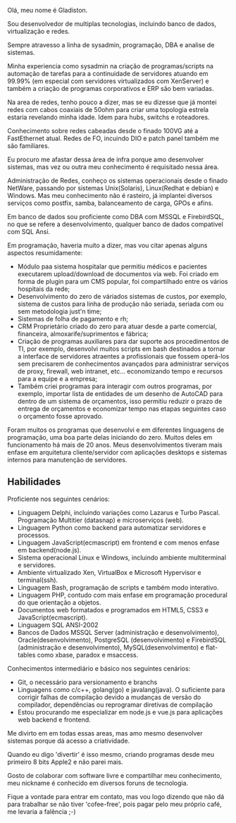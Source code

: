 <p>Olá, meu nome é Gladiston.</p>
<p>Sou desenvolvedor de multiplas tecnologias, incluindo banco de dados, virtualização e redes.</p>
<p>Sempre atravesso a linha de sysadmin, programação, DBA e analise de sistemas.</p>
<p>Minha experiencia como sysadmin na criação de programas/scripts na automação de tarefas para a continuidade de servidores atuando em 99.99% (em especial com servidores virtualizados com XenServer) e também a criação de programas corporativos e ERP são bem variadas.</p>
<p>Na area de redes, tenho pouco a dizer, mas se eu dizesse que já montei redes com cabos coaxiais de 50ohm para criar uma topologia estrela estaria revelando minha idade. Idem para hubs, switchs e roteadores. </p>
<p>Conhecimento sobre redes cabeadas desde o finado 100VG até a FastEthernet atual. Redes de FO, incuindo DIO e patch panel também me são familiares. </p>
<p>Eu procuro me afastar dessa área de infra porque amo desenvolver sistemas, mas vez ou outra meu conhecimento é requisitado nessa área.</p>
<p>Administração de Redes, conheço os sistemas operacionais desde o finado NetWare, passando por sistemas Unix(Solaris), Linux(Redhat e debian) e Windows. Mas meu conhecimento não é rasteiro, já implantei diversos serviços como postfix, samba, balanceamento de carga, GPOs e afins.</p>
<p>Em banco de dados sou proficiente como DBA com MSSQL e FirebirdSQL, no que se refere a desenvolvimento, qualquer banco de dados compativel com SQL Ansi.</p>
<p>Em programação, haveria muito a dizer, mas vou citar apenas alguns aspectos resumidamente:</p>
    <ul>
        <li>Módulo paa sistema hospitalar que permitiu médicos e pacientes executarem upload/download de documentos via web. Foi criado em forma de plugin para um CMS popular, foi compartilhado entre os vários hospitais da rede;</li>
        <li>Desenvolvimento do zero de váriados sistemas de custos, por exemplo, sistema de custos para linha de produção não seriada, seriada com ou sem metodologia just'n time;</li>
        <li>Sistemas de folha de pagamento e rh;</li>
        <li>CRM Proprietário criado do zero para atuar desde a parte comercial, financeira, almoxarife/suprimentos e fábrica;</li>
        <li>Criação de programas auxiliares para dar suporte aos procedimentos de TI, por exemplo, desenvolvi muitos scripts em bash destinados a tornar a interface de servidores atraentes a profissionais que fossem operá-los sem precisarem de conhecimentos avançados para administrar serviços de proxy, firewall, web intranet,  etc... economizando tempo e recursos para a equipe e a empresa;</li>
        <li>Também criei programas para interagir com outros programas, por exemplo, importar lista de entidades de um desenho de AutoCAD para dentro de um sistema de orçamentos, isso permitiu reduzir o prazo de entrega de orçamentos e economizar tempo nas etapas seguintes caso o orçamento fosse aprovado.</li>        
    </ul>
    <p>Foram muitos os programas que desenvolvi e em diferentes linguagens de programação, uma boa parte delas iniciando do zero. Muitos deles em funcionamento há mais de 20 anos. Meus desenvolvimentos tiveram mais enfase em arquitetura cliente/servidor com aplicações desktops e sistemas internos para manutenção de servidores.</p>
 <h2>Habilidades</h2>
    <p>Proficiente nos seguintes cenários:</p>
    <ul>
        <li>Linguagem Delphi, incluindo variações como Lazarus e Turbo Pascal. Programação Multitier (datasnap) e microserviços (web).</li>
        <li>Linguagem Python como backend para automatizar servidores e processos.</li>
        <li>Linguagem JavaScript(ecmascript) em frontend e com menos enfase em backend(node.js).</li>
        <li>Sistema operacional Linux e Windows, incluindo ambiente multiterminal e servidores.</li>
        <li>Ambiente virtualizado Xen, VirtualBox e Microsoft Hypervisor e terminal(ssh).</li>
        <li>Linguagem Bash, programação de scripts e também modo interativo.</li>
        <li>Linguagem PHP, contudo com mais enfase em programação procedural do que orientação a objetos.</li>
        <li>Documentos web formatados e programados em HTML5, CSS3 e JavaScript(ecmascript).</li>
        <li>Linguagem SQL ANSI-2002</li>
        <li>Bancos de Dados MSSQL Server (administração e desenvolvimento), Oracle(desenvolvimento), PostgreSQL (desenvolvimento) e FirebirdSQL (administração e desenvolvimento), MySQL(desenvolvimento) e flat-tables como xbase, paradox e msaccess.</li>
    </ul>
    <p>Conhecimentos intermediário e básico nos seguintes cenários:</p>
    <ul>
        <li>Git, o necessário para versionamento e branchs</li>
        <li>Linguagens como c/c++, golang(go) e javalang(java). O suficiente para corrigir falhas de compilação devido a mudanças de versão do compilador, dependências ou reprogramar diretivas de compilação</li>
        <li>Estou procurando me especializar em node.js e vue.js para aplicações web backend e frontend.</li>
    </ul>
    
<p>Me divirto em em todas essas areas, mas amo mesmo desenvolver sistemas porque dá acesso a criatividade. </p>
<p>Quando eu digo 'divertir' é isso mesmo, criando programas desde meu primeiro 8 bits Apple2 e não parei mais.</p>
<p>Gosto de colaborar com software livre e compartilhar meu conhecimento, meu nickname é conhecido em diversos foruns de tecnologia.</p>
<p>Fique a vontade para entrar em contato, mas vou logo dizendo que não dá para trabalhar se não tiver 'cofee-free', pois pagar pelo meu próprio café, me levaria a falência ;-)</p>
